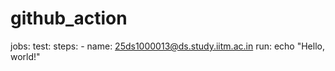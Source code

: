 # github_action
jobs:
  test:
    steps:
      - name: 25ds1000013@ds.study.iitm.ac.in
        run: echo "Hello, world!"
